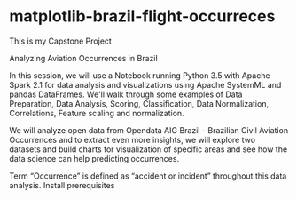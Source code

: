 # matplotlib-brazil-flight-occurreces
This is my Capstone Project


Analyzing Aviation Occurrences in Brazil

In this session, we will use a Notebook running Python 3.5 with Apache Spark 2.1 for data analysis and visualizations using Apache SystemML and pandas DataFrames. We'll walk through some examples of Data Preparation, Data Analysis, Scoring, Classification, Data Normalization, Correlations, Feature scaling and normalization.

We will analyze open data from Opendata AIG Brazil - Brazilian Civil Aviation Occurrences and to extract even more insights, we will explore two datasets and build charts for visualization of specific areas and see how the data science can help predicting occurrences.

Term “Occurrence” is defined as “accident or incident” throughout this data analysis.
Install prerequisites

